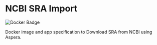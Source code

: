 # NCBI SRA Import

![Docker Badge](https://img.shields.io/badge/ImageInfo-_299.2_MB/_12_Layers_-blue.svg?style=flat-square)

Docker image and app specification to Download SRA from NCBI using Aspera.
